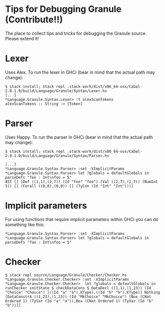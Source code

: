 # Tips for Debugging Granule (Contribute!!)

The place to collect tips and tricks for debugging the Granule source. Please extend it!

# Lexer

Uses Alex. To run the lexer in GHCi (bear in mind that the actual path may change):

```
$ stack install; stack repl .stack-work/dist/x86_64-osx/Cabal-2.0.1.0/build/Language/Granule/Syntax/Lexer.hs
[...]
*Language.Granule.Syntax.Lexer> :t alexScanTokens
alexScanTokens :: String -> [Token]
```

# Parser

Uses Happy. To run the parser in GHCi (bear in mind that the actual path may change):

```
$ stack install; stack repl .stack-work/dist/x86_64-osx/Cabal-2.0.1.0/build/Language/Granule/Syntax/Parser.hs

[...]
*Language.Granule.Syntax.Parser> :set -XImplicitParams
*Language.Granule.Syntax.Parser> let ?globals = defaultGlobals in parseDefs "foo : Int\nfoo = 5"
AST [] [Def ((1,1),(2,7)) (Id "foo" "foo") (Val ((2,7),(2,7)) (NumInt 5)) [] (Forall ((0,0),(0,0)) [] (TyCon (Id "Int" "Int")))]
```

# Implicit parameters

For using functions that require implicit parameters within GHCi you can do something like this:

```
*Language.Granule.Syntax.Parser> :set -XImplicitParams
*Language.Granule.Syntax.Parser> let ?globals = defaultGlobals in parseDefs "foo : Int\nfoo = 5"
```

# Checker

```
$ stack repl source/Language/Granule/Checker/Checker.hs
*Language.Granule.Checker.Checker> :set -XImplicitParams
*Language.Granule.Checker.Checker>  let ?globals = defaultGlobals in runChecker initState $ checkDataCons $ DataDecl ((1,1),(1,23)) (Id "Choice" "Choice") [((Id "a" "a"),KType),((Id "b" "b"),KType)] Nothing [DataConstrA ((1,23),(1,23)) (Id "MkChoice" "MkChoice") [Box (CNat Ordered 1) (TyVar (Id "a" "a")),Box (CNat Ordered 1) (TyVar (Id "b" "b"))]]
```
